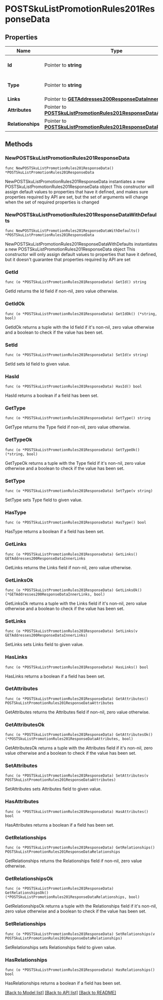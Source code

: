 # POSTSkuListPromotionRules201ResponseData

## Properties

Name | Type | Description | Notes
------------ | ------------- | ------------- | -------------
**Id** | Pointer to **string** | The resource&#39;s id | [optional] 
**Type** | Pointer to **string** | The resource&#39;s type | [optional] [default to "sku_list_promotion_rules"]
**Links** | Pointer to [**GETAddresses200ResponseDataInnerLinks**](GETAddresses200ResponseDataInnerLinks.md) |  | [optional] 
**Attributes** | Pointer to [**POSTSkuListPromotionRules201ResponseDataAttributes**](POSTSkuListPromotionRules201ResponseDataAttributes.md) |  | [optional] 
**Relationships** | Pointer to [**POSTSkuListPromotionRules201ResponseDataRelationships**](POSTSkuListPromotionRules201ResponseDataRelationships.md) |  | [optional] 

## Methods

### NewPOSTSkuListPromotionRules201ResponseData

`func NewPOSTSkuListPromotionRules201ResponseData() *POSTSkuListPromotionRules201ResponseData`

NewPOSTSkuListPromotionRules201ResponseData instantiates a new POSTSkuListPromotionRules201ResponseData object
This constructor will assign default values to properties that have it defined,
and makes sure properties required by API are set, but the set of arguments
will change when the set of required properties is changed

### NewPOSTSkuListPromotionRules201ResponseDataWithDefaults

`func NewPOSTSkuListPromotionRules201ResponseDataWithDefaults() *POSTSkuListPromotionRules201ResponseData`

NewPOSTSkuListPromotionRules201ResponseDataWithDefaults instantiates a new POSTSkuListPromotionRules201ResponseData object
This constructor will only assign default values to properties that have it defined,
but it doesn't guarantee that properties required by API are set

### GetId

`func (o *POSTSkuListPromotionRules201ResponseData) GetId() string`

GetId returns the Id field if non-nil, zero value otherwise.

### GetIdOk

`func (o *POSTSkuListPromotionRules201ResponseData) GetIdOk() (*string, bool)`

GetIdOk returns a tuple with the Id field if it's non-nil, zero value otherwise
and a boolean to check if the value has been set.

### SetId

`func (o *POSTSkuListPromotionRules201ResponseData) SetId(v string)`

SetId sets Id field to given value.

### HasId

`func (o *POSTSkuListPromotionRules201ResponseData) HasId() bool`

HasId returns a boolean if a field has been set.

### GetType

`func (o *POSTSkuListPromotionRules201ResponseData) GetType() string`

GetType returns the Type field if non-nil, zero value otherwise.

### GetTypeOk

`func (o *POSTSkuListPromotionRules201ResponseData) GetTypeOk() (*string, bool)`

GetTypeOk returns a tuple with the Type field if it's non-nil, zero value otherwise
and a boolean to check if the value has been set.

### SetType

`func (o *POSTSkuListPromotionRules201ResponseData) SetType(v string)`

SetType sets Type field to given value.

### HasType

`func (o *POSTSkuListPromotionRules201ResponseData) HasType() bool`

HasType returns a boolean if a field has been set.

### GetLinks

`func (o *POSTSkuListPromotionRules201ResponseData) GetLinks() GETAddresses200ResponseDataInnerLinks`

GetLinks returns the Links field if non-nil, zero value otherwise.

### GetLinksOk

`func (o *POSTSkuListPromotionRules201ResponseData) GetLinksOk() (*GETAddresses200ResponseDataInnerLinks, bool)`

GetLinksOk returns a tuple with the Links field if it's non-nil, zero value otherwise
and a boolean to check if the value has been set.

### SetLinks

`func (o *POSTSkuListPromotionRules201ResponseData) SetLinks(v GETAddresses200ResponseDataInnerLinks)`

SetLinks sets Links field to given value.

### HasLinks

`func (o *POSTSkuListPromotionRules201ResponseData) HasLinks() bool`

HasLinks returns a boolean if a field has been set.

### GetAttributes

`func (o *POSTSkuListPromotionRules201ResponseData) GetAttributes() POSTSkuListPromotionRules201ResponseDataAttributes`

GetAttributes returns the Attributes field if non-nil, zero value otherwise.

### GetAttributesOk

`func (o *POSTSkuListPromotionRules201ResponseData) GetAttributesOk() (*POSTSkuListPromotionRules201ResponseDataAttributes, bool)`

GetAttributesOk returns a tuple with the Attributes field if it's non-nil, zero value otherwise
and a boolean to check if the value has been set.

### SetAttributes

`func (o *POSTSkuListPromotionRules201ResponseData) SetAttributes(v POSTSkuListPromotionRules201ResponseDataAttributes)`

SetAttributes sets Attributes field to given value.

### HasAttributes

`func (o *POSTSkuListPromotionRules201ResponseData) HasAttributes() bool`

HasAttributes returns a boolean if a field has been set.

### GetRelationships

`func (o *POSTSkuListPromotionRules201ResponseData) GetRelationships() POSTSkuListPromotionRules201ResponseDataRelationships`

GetRelationships returns the Relationships field if non-nil, zero value otherwise.

### GetRelationshipsOk

`func (o *POSTSkuListPromotionRules201ResponseData) GetRelationshipsOk() (*POSTSkuListPromotionRules201ResponseDataRelationships, bool)`

GetRelationshipsOk returns a tuple with the Relationships field if it's non-nil, zero value otherwise
and a boolean to check if the value has been set.

### SetRelationships

`func (o *POSTSkuListPromotionRules201ResponseData) SetRelationships(v POSTSkuListPromotionRules201ResponseDataRelationships)`

SetRelationships sets Relationships field to given value.

### HasRelationships

`func (o *POSTSkuListPromotionRules201ResponseData) HasRelationships() bool`

HasRelationships returns a boolean if a field has been set.


[[Back to Model list]](../README.md#documentation-for-models) [[Back to API list]](../README.md#documentation-for-api-endpoints) [[Back to README]](../README.md)


